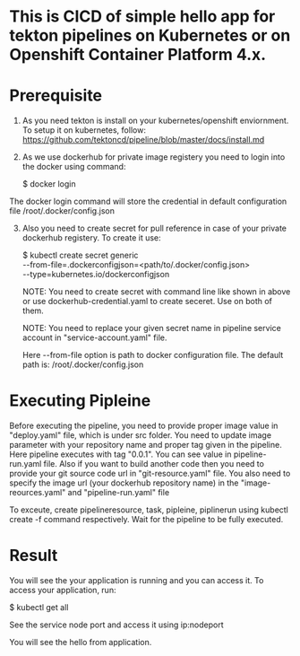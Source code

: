 # This is CICD of simple hello app for tekton pipelines on Kubernetes or on Openshift Container Platform 4.x.

# Prerequisite

 1. As you need tekton is install on your kubernetes/openshift enviornment.
    To setup it on kubernetes, follow: https://github.com/tektoncd/pipeline/blob/master/docs/install.md
  
 2. As we use dockerhub for private image registery you need to login into the docker using command:
  
    $ docker login
  
  The docker login command will store the credential in default configuration file /root/.docker/config.json
  
 3. Also you need to create secret for pull reference in case of your private dockerhub registery. To create it use:
  
    $ kubectl create secret generic <your-secret-name>  \
      --from-file=.dockerconfigjson=<path/to/.docker/config.json> \
      --type=kubernetes.io/dockerconfigjson
    
    NOTE: You need to create secret with command line like shown in above or use dockerhub-credential.yaml to create seceret. Use on both of them.
    
    NOTE: You need to replace your given secret name in pipeline service account in "service-account.yaml" file.
    
    Here  --from-file option is path to docker configuration file. The default path is: /root/.docker/config.json
    
    
    
#  Executing Pipleine
  
   Before executing the pipeline, you need to provide proper image value in "deploy.yaml" file, which is under src folder. You need to update image parameter with your repository name and proper tag given in the pipeline. Here pipeline executes with tag "0.0.1". You can see value in pipeline-run.yaml file. Also if you want to build another code then you need to provide your git source code url in "git-resource.yaml" file. You also need to specify the image url (your dockerhub repository name) in the "image-reources.yaml" and "pipeline-run.yaml" file
   
   To exceute, create pipelineresource, task, pipleine, piplinerun using kubectl create -f command respectively.
   Wait for the pipeline to be fully executed.
   
   # Result
   
   You will see the your application is running and you can access it.
   To access your application, run:
   
   $ kubectl get all
   
   See the service node port and access it using ip:nodeport
   
   You will see the hello from application.   
